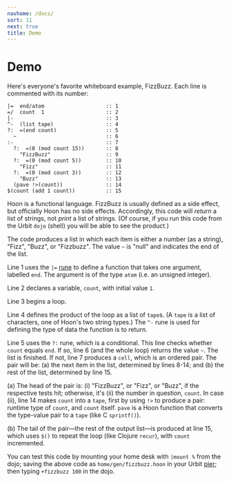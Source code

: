 ```yaml
---
navhome: /docs/
sort: 11
next: true
title: Demo
---
```


# Demo

Here's everyone's favorite whiteboard example, FizzBuzz.  Each
line is commented with its number:

```
|=  end/atom                    :: 1
=/  count  1                    :: 2
|-                              :: 3
^-  (list tape)                 :: 4
?:  =(end count)                :: 5
  ~                             :: 6
:-                              :: 7
  ?:  =(0 (mod count 15))       :: 8
    "FizzBuzz"                  :: 9
  ?:  =(0 (mod count 5))        :: 10
    "Fizz"                      :: 11
  ?:  =(0 (mod count 3))        :: 12
    "Buzz"                      :: 13
  (pave !>(count))              :: 14
$(count (add 1 count))          :: 15
```

Hoon is a functional language.  FizzBuzz is usually defined as a
side effect, but officially Hoon has no side effects.  Accordingly, 
this code will *return* a list of strings, not *print* a list of 
strings. (Of course, if you run this code from the Urbit `dojo` 
(shell) you will be able to see the product.)

The code produces a list in which each item is either a number 
(as a string), "Fizz", "Buzz", or "Fizzbuzz". The value `~` is 
"null" and indicates the end of the list.

Line 1 uses the `|=` 
[rune](https://urbit.org/docs/about/glossary#rune) to define a 
function that takes one argument, labelled `end`.  The argument 
is of the type `atom` (i.e. an unsigned integer).

Line 2 declares a variable, `count`, with initial value `1`.

Line 3 begins a loop.

Line 4 defines the product of the loop as a list of `tape`s. 
(A `tape` is a list of characters, one of Hoon's two string 
types.)  The `^-` rune is used for defining the type of data the 
function is to return. 

Line 5 uses the `?:` rune, which is a conditional. This line 
checks whether `count` equals `end`.  If so, line 6 (and the
whole loop) returns the value `~`.  The list is finished.  If not, 
line 7 produces a `cell`, which is an ordered pair. The pair will 
be: (a) the next item in the list, determined by lines 8-14; and 
(b) the rest of the list, determined by line 15.

(a) The head of the pair is: (i) "FizzBuzz", or "Fizz", or 
"Buzz", if the respective tests hit; otherwise, it's 
(ii) the number in question, `count`.  In case (ii), line 14 
makes `count` into a `tape`, first by using `!>` to produce a 
pair: runtime type of `count`, and `count` itself. `pave` is a 
Hoon function that converts the type-value pair to a `tape` 
(like C `sprintf()`).

(b) The tail of the pair&mdash;the rest of the output list&mdash;is 
produced at line 15, which uses `$()` to repeat the loop (like 
Clojure `recur`), with `count` incremented.

You can test this code by mounting your home desk with 
`|mount %` from the dojo; saving the above code as 
`home/gen/fizzbuzz.hoon` in your Urbit 
[pier](https://urbit.org/docs/about/glossary#pier); then typing 
`+fizzbuzz 100` in the dojo.
